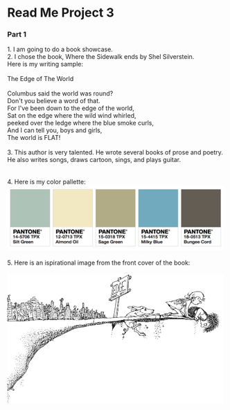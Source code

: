<!DOCTYPE html>
<html lang="en">
  <head>
    <meta charset="utf-8">
    <meta name="viewport" content="width=device-width, initial-scale=1">
    <meta name="author" content="Justine Evans">
    <meta name="description" content="A Basic HTML Template">
    <h1>Read Me Project 3</h1>
  </head>
  <body>
  <h3>Part 1</h3>
  1. I am going to do a book showcase. <br>
  2. I chose the book, Where the Sidewalk ends by Shel Silverstein. <br> Here is my writing sample: <br>
</br>
  The Edge of The World
  <br></br>
  Columbus said the world was round?<br>
  Don't you believe a word of that.<br>
  For I've been down to the edge of the world,<br>
  Sat on the edge where the wild wind whirled,<br>
  peeked over the ledge where the blue smoke curls,<br>
  And I can tell you, boys and girls,<br>
  The world is FLAT!
<br></br>  3. This author is very talented. He wrote several books of prose and poetry. He also writes songs, draws cartoon, sings, and plays guitar. <br>
  <br></br>
  4. Here is my color pallette:
  <br>
  <img src="./images/colors.jpg" alt="color pallette" title="Color Pallette" width="500" height="150"/>
  <br>
  </br>
  5. Here is an ispirational image from the front cover of the book:<br></br>
<img src="./images/edge.png" alt="edge" title="edge" width="500" height="300"/>
  </body>
</html>
